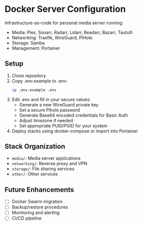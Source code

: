 # Docker Server Configuration

Infrastructure-as-code for personal media server running:
- Media: Plex, Sonarr, Radarr, Lidarr, Readarr, Bazarr, Tautulli
- Networking: Traefik, WireGuard, PiHole
- Storage: Samba
- Management: Portainer

## Setup

1. Clone repository
2. Copy .env.example to .env:
   ```bash
   cp .env.example .env
   ```
3. Edit .env and fill in your secure values:
   - Generate a new WireGuard private key
   - Set a secure Pihole password
   - Generate Base64 encoded credentials for Basic Auth
   - Adjust timezone if needed
   - Set appropriate PUID/PGID for your system
4. Deploy stacks using docker-compose or import into Portainer

## Stack Organization
- `media/`: Media server applications
- `networking/`: Reverse proxy and VPN
- `storage/`: File sharing services
- `other/`: Other services

## Future Enhancements
- [ ] Docker Swarm migration
- [ ] Backup/restore procedures
- [ ] Monitoring and alerting
- [ ] CI/CD pipeline
